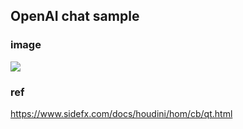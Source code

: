 ## OpenAI chat sample

### image
![](2022-12-17-19-40-21.png)

### ref
https://www.sidefx.com/docs/houdini/hom/cb/qt.html